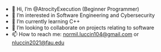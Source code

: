 - 👋 Hi, I’m @AtrocityExecution (Beginner Programmer)
- 👀 I’m interested in Software Engineering and Cybersecurity
- 🌱 I’m currently learning C++
- 💞️ I’m looking to collaborate on projects relating to software
- 📫 How to reach me: normil.luccin104@gmail.com or nluccin2021@fau.edu

<!---
AtrocityExecution/AtrocityExecution is a ✨ special ✨ repository because its `README.md` (this file) appears on your GitHub profile.
You can click the Preview link to take a look at your changes.
--->
